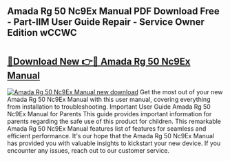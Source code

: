 ## Amada Rg 50 Nc9Ex Manual PDF Download Free - Part-lIM User Guide Repair - Service Owner Edition wCCWC

# <h2><a href="http://bc84246.oget.top/?id=Amada+Rg+50+Nc9Ex+Manual">🔗Download New 👉🔴 Amada Rg 50 Nc9Ex Manual</a></h2>

[![Amada Rg 50 Nc9Ex Manual new download](https://i.imgur.com/5g1atiW.png)](http://bc84246.oget.top/?id=Amada+Rg+50+Nc9Ex+Manual)
Get the most out of your new Amada Rg 50 Nc9Ex Manual with this user manual, covering everything from installation to troubleshooting. Important User Guide Amada Rg 50 Nc9Ex Manual for Parents This guide provides important information for parents regarding the safe use of this product for children. This remarkable Amada Rg 50 Nc9Ex Manual features list of features for seamless and efficient performance. It's our hope that the Amada Rg 50 Nc9Ex Manual has provided you with valuable insights to kickstart your new device. If you encounter any issues, reach out to our customer service.
